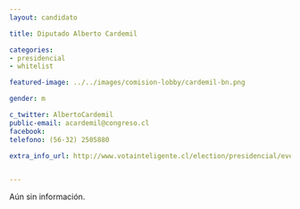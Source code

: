 ```yaml
---
layout: candidato

title: Diputado Alberto Cardemil

categories: 
- presidencial
- whitelist

featured-image: ../../images/comision-lobby/cardemil-bn.png

gender: m

c_twitter: AlbertoCardemil
public-email: acardemil@congreso.cl
facebook: 
telefono: (56-32) 2505880

extra_info_url: http://www.votainteligente.cl/election/presidencial/evelyn-matthei


---
```


Aún sin información.

